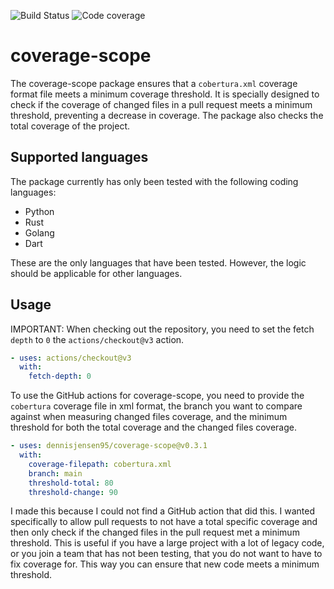 <!-- Badge ci build ci.yml -->
![Build Status](https://github.com/DennisJensen95/coverage-scope/actions/workflows/ci.yml/badge.svg)
![Code coverage](https://img.shields.io/endpoint?url=https://gist.githubusercontent.com/DennisJensen95/2b7862c80c14d562c8659e1283543190/raw/coverage-scope.json)

# coverage-scope

The coverage-scope package ensures that a `cobertura.xml` coverage format file
meets a minimum coverage threshold. It is specially designed to check if the
coverage of changed files in a pull request meets a minimum threshold,
preventing a decrease in coverage. The package also checks the total coverage of
the project.

## Supported languages

The package currently has only been tested with the following coding languages:

- Python
- Rust
- Golang
- Dart

These are the only languages that have been tested. However, the logic should be
applicable for other languages.

## Usage

IMPORTANT: When checking out the repository, you need to set the fetch `depth`
to `0` the `actions/checkout@v3` action.

```yaml
- uses: actions/checkout@v3
  with:
    fetch-depth: 0
```

To use the GitHub actions for coverage-scope, you need to provide the
`cobertura` coverage file in xml format, the branch you want to compare against
when measuring changed files coverage, and the minimum threshold for both the
total coverage and the changed files coverage.

```yaml
- uses: dennisjensen95/coverage-scope@v0.3.1
  with: 
    coverage-filepath: cobertura.xml
    branch: main
    threshold-total: 80
    threshold-change: 90
```

I made this because I could not find a GitHub action that did this. I wanted
specifically to allow pull requests to not have a total specific coverage and
then only check if the changed files in the pull request met a minimum
threshold. This is useful if you have a large project with a lot of legacy code,
or you join a team that has not been testing, that you do not want to have to fix
coverage for. This way you can ensure that new code meets a minimum threshold.

